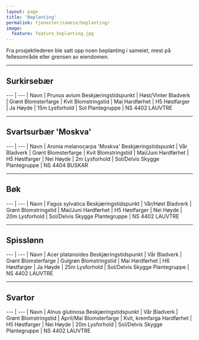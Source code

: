 ```yaml
---
layout: page
title: 'Beplanting'
permalink: tjenester/sameie/beplanting/
image:
  feature: feature_beplanting.jpg
---
```

Fra prosjektlederen ble satt opp noen beplanting i sameiet, mest på fellesområde eller grensen av eiendomen.

---

## Surkirsebær

--- | --- |
Navn | Prunus avium
Beskjæringstidspunkt | Høst/Vinter
Bladverk | Grønt
Blomsterfarge | Kvit
Blomstringstid | Mai
Hardførhet | H5
Høstfarger | Ja
Høyde | 15m
Lysforhold | Sol
Plantegruppe | NS 4402 LAUVTRE

---

## Svartsurbær 'Moskva'

--- | --- |
Navn | Aronia melanocarpa 'Moskva'
Beskjæringstidspunkt | Vår
Bladverk | Grønt
Blomsterfarge | Kvit
Blomstringstid | Mai/Juni
Hardførhet | H5
Høstfarger | Nei
Høyde | 2m
Lysforhold | Sol/Delvis Skygge
Plantegruppe | NS 4404 BUSKAR

---

## Bøk

--- | --- |
Navn | Fagus sylvatica
Beskjæringstidspunkt | Vår/Høst
Bladverk | Grønt
Blomstringstid | Mai/Juni
Hardførhet | H5
Høstfarger | Nei
Høyde | 20m
Lysforhold | Sol/Delvis Skygge
Plantegruppe | NS 4402 LAUVTRE

---

## Spisslønn

--- | --- |
Navn | Acer platanoides
Beskjæringstidspunkt | Vår
Bladverk | Grønt
Blomsterfarge | Gulgrøn
Blomstringstid | Mai
Hardførhet | H6
Høstfarger | Ja
Høyde | 25m
Lysforhold | Sol/Delvis Skygge
Plantegruppe | NS 4402 LAUVTRE

---

## Svartor

--- | --- |
Navn | Alnus glutinosa
Beskjæringstidspunkt | Vår
Bladverk | Grønt
Blomstringstid | April/Mai
Blomsterfarge | Kvit, kremfarga
Hardførhet | H5
Høstfarger | Nei
Høyde | 20m
Lysforhold | Sol/Delvis Skygge
Plantegruppe | NS 4402 LAUVTRE
